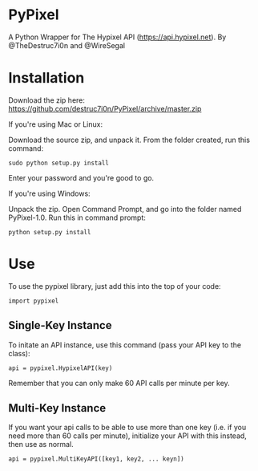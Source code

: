 PyPixel
=======

A Python Wrapper for The Hypixel API (https://api.hypixel.net). By @TheDestruc7i0n and @WireSegal



Installation
============

Download the zip here: https://github.com/destruc7i0n/PyPixel/archive/master.zip

If you're using Mac or Linux:

Download the source zip, and unpack it. From the folder created, run this command: 
```
sudo python setup.py install
```
Enter your password and you're good to go.



If you're using Windows:

Unpack the zip. Open Command Prompt, and go into the folder named PyPixel-1.0.
Run this in command prompt:
```
python setup.py install
```


Use
===

To use the pypixel library, just add this into the top of your code:

```
import pypixel
```

Single-Key Instance
-------------------

To initate an API instance, use this command (pass your API key to the class):

```
api = pypixel.HypixelAPI(key)
```

Remember that you can only make 60 API calls per minute per key.

Multi-Key Instance
------------------

If you want your api calls to be able to use more than one key (i.e. if you need more than 60 calls per minute), initialize your API with this instead, then use as normal.
```
api = pypixel.MultiKeyAPI([key1, key2, ... keyn])
```




